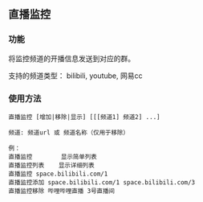 直播监控
-------------

### 功能

将监控频道的开播信息发送到对应的群。

支持的频道类型： bilibili, youtube, 网易cc

### 使用方法

```plain
直播监控 [增加|移除|显示] [[[频道1] 频道2] ...]

频道: 频道url 或 频道名称（仅用于移除）

例：
直播监控        显示简单列表
直播监控列表    显示详细列表
直播监控 space.bilibili.com/1
直播监控添加 space.bilibili.com/1 space.bilibili.com/3
直播监控移除 哔哩哔哩直播 3号直播间
```